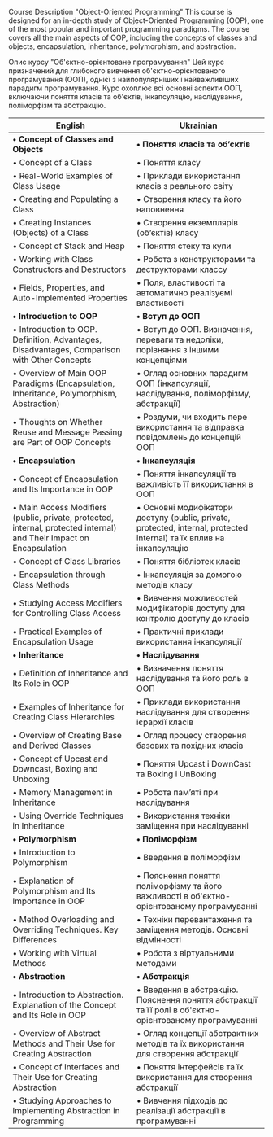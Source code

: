 
Course Description "Object-Oriented Programming"
This course is designed for an in-depth study of Object-Oriented Programming (OOP), one of the most popular and important programming paradigms. 
The course covers all the main aspects of OOP, including the concepts of classes and objects, encapsulation, inheritance, polymorphism, and abstraction.

Опис курсу "Об'єктно-орієнтоване програмування"
Цей курс призначений для глибокого вивчення об'єктно-орієнтованого програмування (ООП), однієї з найпопулярніших і найважливіших парадигм програмування. 
Курс охоплює всі основні аспекти ООП, включаючи поняття класів та об'єктів, інкапсуляцію, наслідування, поліморфізм та абстракцію.

| English                                                        | Ukrainian                                                       |
|----------------------------------------------------------------|-----------------------------------------------------------------|
| **• Concept of Classes and Objects**                           | **• Поняття класів та об’єктів**                                |
| • Concept of a Class                                           | • Поняття класу                                                 |
| • Real-World Examples of Class Usage                           | • Приклади використання класів з реального світу                |
| • Creating and Populating a Class                              | • Створення класу та його наповнення                            |
| • Creating Instances (Objects) of a Class                      | • Створення екземплярів (об’єктів) класу                        |
| • Concept of Stack and Heap                                    | • Поняття стеку та купи                                         |
| • Working with Class Constructors and Destructors              | • Робота з конструкторами та деструкторами классу               |
| • Fields, Properties, and Auto-Implemented Properties          | • Поля, властивості та автоматично реалізуємі властивості       |
| **• Introduction to OOP**                                      | **• Вступ до ООП**                                              |
| • Introduction to OOP. Definition, Advantages, Disadvantages, Comparison with Other Concepts | • Вступ до ООП. Визначення, переваги та недоліки, порівняння з іншими концепціями |
| • Overview of Main OOP Paradigms (Encapsulation, Inheritance, Polymorphism, Abstraction) | • Огляд основних парадигм ООП (інкапсуляції, наслідування, поліморфізму, абстракції) |
| • Thoughts on Whether Reuse and Message Passing are Part of OOP Concepts | • Роздуми, чи входить пере використання та відправка повідомлень до концепцій ООП |
| **• Encapsulation**                                            | **• Інкапсуляція**                                              |
| • Concept of Encapsulation and Its Importance in OOP           | • Поняття інкапсуляції та важливість її використання в ООП      |
| • Main Access Modifiers (public, private, protected, internal, protected internal) and Their Impact on Encapsulation | • Основні модифікатори доступу (public, private, protected, internal, protected internal) та їх вплив на інкапсуляцію |
| • Concept of Class Libraries                                   | • Поняття бібліотек класів                                      |
| • Encapsulation through Class Methods                          | • Інкапсуляція за домогою методів класу                         |
| • Studying Access Modifiers for Controlling Class Access       | • Вивчення можливостей модифікаторів доступу для контролю доступу до класів |
| • Practical Examples of Encapsulation Usage                    | • Практичні приклади використання інкапсуляції                  |
| **• Inheritance**                                              | **• Наслідування**                                              |
| • Definition of Inheritance and Its Role in OOP                | • Визначення поняття наслідування та його роль в ООП            |
| • Examples of Inheritance for Creating Class Hierarchies       | • Приклади використання наслідування для створення ієрархії класів |
| • Overview of Creating Base and Derived Classes                | • Огляд процесу створення базових та похідних класів            |
| • Concept of Upcast and Downcast, Boxing and Unboxing          | • Поняття Upcast і DownCast та Boxing і UnBoxing               |
| • Memory Management in Inheritance                             | • Робота пам’яті при наслідування                               |
| • Using Override Techniques in Inheritance                     | • Використання техніки заміщення при наслідуванні               |
| **• Polymorphism**                                             | **• Поліморфізм**                                               |
| • Introduction to Polymorphism                                 | • Введення в поліморфізм                                        |
| • Explanation of Polymorphism and Its Importance in OOP        | • Пояснення поняття поліморфізму та його важливості в об'єктно-орієнтованому програмуванні |
| • Method Overloading and Overriding Techniques. Key Differences | • Техніки перевантаження та заміщення методів. Основні відмінності |
| • Working with Virtual Methods                                 | • Робота з віртуальними методами                                |
| **• Abstraction**                                              | **• Абстракція**                                                |
| • Introduction to Abstraction. Explanation of the Concept and Its Role in OOP | • Введення в абстракцію. Пояснення поняття абстракції та її ролі в об'єктно-орієнтованому програмуванні |
| • Overview of Abstract Methods and Their Use for Creating Abstraction | • Огляд концепції абстрактних методів та їх використання для створення абстракції |
| • Concept of Interfaces and Their Use for Creating Abstraction | • Поняття інтерфейсів та їх використання для створення абстракції |
| • Studying Approaches to Implementing Abstraction in Programming | • Вивчення підходів до реалізації абстракції в програмуванні    |

